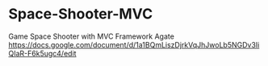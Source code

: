 # Space-Shooter-MVC
Game Space Shooter with MVC Framework Agate
<br>
https://docs.google.com/document/d/1a1BQmLiszDjrkVqJhJwoLb5NGDv3IiQIaR-F6k5ugc4/edit
